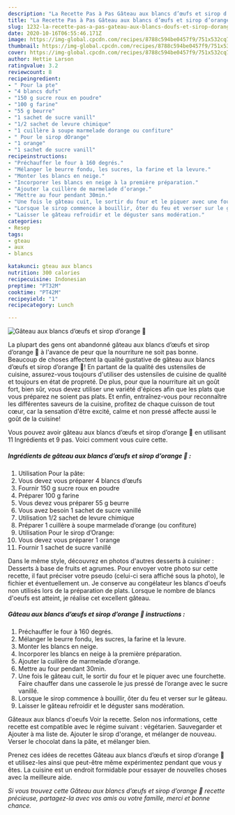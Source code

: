 ```yaml
---
description: "La Recette Pas à Pas Gâteau aux blancs d’œufs et sirop d’orange 🍊"
title: "La Recette Pas à Pas Gâteau aux blancs d’œufs et sirop d’orange 🍊"
slug: 1232-la-recette-pas-a-pas-gateau-aux-blancs-doufs-et-sirop-dorange
date: 2020-10-16T06:55:46.171Z
image: https://img-global.cpcdn.com/recipes/8788c594be0457f9/751x532cq70/gateau-aux-blancs-doeufs-et-sirop-dorange-🍊-photo-principale-de-la-recette.jpg
thumbnail: https://img-global.cpcdn.com/recipes/8788c594be0457f9/751x532cq70/gateau-aux-blancs-doeufs-et-sirop-dorange-🍊-photo-principale-de-la-recette.jpg
cover: https://img-global.cpcdn.com/recipes/8788c594be0457f9/751x532cq70/gateau-aux-blancs-doeufs-et-sirop-dorange-🍊-photo-principale-de-la-recette.jpg
author: Hettie Larson
ratingvalue: 3.2
reviewcount: 8
recipeingredient:
- " Pour la pte"
- "4 blancs dufs"
- "150 g sucre roux en poudre"
- "100 g farine"
- "55 g beurre"
- "1 sachet de sucre vanill"
- "1/2 sachet de levure chimique"
- "1 cuillère à soupe marmelade dorange ou confiture"
- " Pour le sirop dOrange"
- "1 orange"
- "1 sachet de sucre vanill"
recipeinstructions:
- "Préchauffer le four à 160 degrés."
- "Mélanger le beurre fondu, les sucres, la farine et la levure."
- "Monter les blancs en neige."
- "Incorporer les blancs en neige à la première préparation."
- "Ajouter la cuillère de marmelade d’orange."
- "Mettre au four pendant 30min."
- "Une fois le gâteau cuit, le sortir du four et le piquer avec une fourchette. Faire chauffer dans une casserole le jus pressé de l’orange avec le sucre vanillé."
- "Lorsque le sirop commence à bouillir, ôter du feu et verser sur le gâteau."
- "Laisser le gâteau refroidir et le déguster sans modération."
categories:
- Resep
tags:
- gteau
- aux
- blancs

katakunci: gteau aux blancs 
nutrition: 300 calories
recipecuisine: Indonesian
preptime: "PT32M"
cooktime: "PT42M"
recipeyield: "1"
recipecategory: Lunch

---
```



![Gâteau aux blancs d’œufs et sirop d’orange 🍊](https://img-global.cpcdn.com/recipes/8788c594be0457f9/751x532cq70/gateau-aux-blancs-doeufs-et-sirop-dorange-🍊-photo-principale-de-la-recette.jpg)

La plupart des gens ont abandonné gâteau aux blancs d’œufs et sirop d’orange 🍊 à l'avance de peur que la nourriture ne soit pas bonne. Beaucoup de choses affectent la qualité gustative de gâteau aux blancs d’œufs et sirop d’orange 🍊! En partant de la qualité des ustensiles de cuisine, assurez-vous toujours d'utiliser des ustensiles de cuisine de qualité et toujours en état de propreté. De plus, pour que la nourriture ait un goût fort, bien sûr, vous devez utiliser une variété d'épices afin que les plats que vous préparez ne soient pas plats. Et enfin, entraînez-vous pour reconnaître les différentes saveurs de la cuisine, profitez de chaque cuisson de tout cœur, car la sensation d'être excité, calme et non pressé affecte aussi le goût de la cuisine!

<!--inarticleads1-->

Vous pouvez avoir gâteau aux blancs d’œufs et sirop d’orange 🍊 en utilisant 11 Ingrédients et 9 pas. Voici comment vous cuire cette.

##### Ingrédients de gâteau aux blancs d’œufs et sirop d’orange 🍊 :

1. Utilisation  Pour la pâte:
1. Vous devez vous préparer 4 blancs d’œufs
1. Fournir 150 g sucre roux en poudre
1. Préparer 100 g farine
1. Vous devez vous préparer 55 g beurre
1. Vous avez besoin 1 sachet de sucre vanillé
1. Utilisation 1/2 sachet de levure chimique
1. Préparer 1 cuillère à soupe marmelade d’orange (ou confiture)
1. Utilisation  Pour le sirop d’Orange:
1. Vous devez vous préparer 1 orange
1. Fournir 1 sachet de sucre vanillé


Dans le même style, découvrez en photos d&#39;autres desserts à cuisiner : Desserts à base de fruits et agrumes. Pour envoyer votre photo sur cette recette, il faut préciser votre pseudo (celui-ci sera affiché sous la photo), le fichier et éventuellement un. Je conserve au congélateur les blancs d&#39;oeufs non utilisés lors de la préparation de plats. Lorsque le nombre de blancs d&#39;oeufs est atteint, je réalise cet excellent gâteau. 

<!--inarticleads2-->

##### Gâteau aux blancs d’œufs et sirop d’orange 🍊 instructions :

1. Préchauffer le four à 160 degrés.
1. Mélanger le beurre fondu, les sucres, la farine et la levure.
1. Monter les blancs en neige.
1. Incorporer les blancs en neige à la première préparation.
1. Ajouter la cuillère de marmelade d’orange.
1. Mettre au four pendant 30min.
1. Une fois le gâteau cuit, le sortir du four et le piquer avec une fourchette. Faire chauffer dans une casserole le jus pressé de l’orange avec le sucre vanillé.
1. Lorsque le sirop commence à bouillir, ôter du feu et verser sur le gâteau.
1. Laisser le gâteau refroidir et le déguster sans modération.


Gâteaux aux blancs d&#39;oeufs Voir la recette. Selon nos informations, cette recette est compatible avec le régime suivant : végétarien. Sauvegarder et Ajouter à ma liste de. Ajouter le sirop d&#39;orange, et mélanger de nouveau. Verser le chocolat dans la pâte, et mélanger bien. 

<!--inarticleads1-->

<p>
Prenez ces idées de recettes Gâteau aux blancs d’œufs et sirop d’orange 🍊 et utilisez-les ainsi que peut-être même expérimentez pendant que vous y êtes. La cuisine est un endroit formidable pour essayer de nouvelles choses avec la meilleure aide.
</p>

<p>
<i>Si vous trouvez cette Gâteau aux blancs d’œufs et sirop d’orange 🍊 recette précieuse, partagez-la avec vos amis ou votre famille, merci et bonne chance.</i>
</p>
